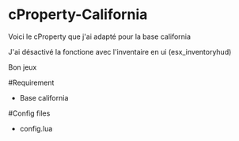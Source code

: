 # cProperty-California


Voici le cProperty que j'ai adapté pour la base california

J'ai désactivé la fonctione avec l'inventaire en ui (esx_inventoryhud)

Bon jeux


#Requirement
- Base california

#Config files
  - config.lua
